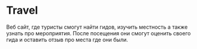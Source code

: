 # Travel
Веб сайт, где туристы смогут найти гидов, изучить местность а также узнать про мероприятия. После посещения они смогут оценить своего гида и оставить отзыв про места где они были.
